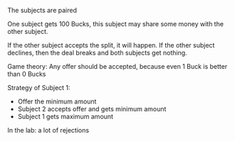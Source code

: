 The subjects are paired

One subject gets 100 Bucks, this subject may share some money with the other subject.

If the other subject accepts the split, it will happen. If the other subject declines, then the deal breaks and both subjects get nothing.

Game theory: Any offer should be accepted, because even 1 Buck is better than 0 Bucks

Strategy of Subject 1: 
- Offer the minimum amount
- Subject 2 accepts offer and gets minimum amount
- Subject 1 gets maximum amount

In the lab: a lot of rejections